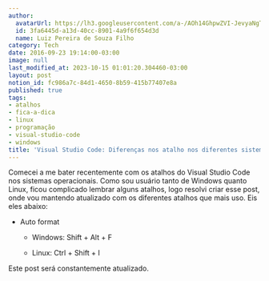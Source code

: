 ```yaml
---
author:
  avatarUrl: https://lh3.googleusercontent.com/a-/AOh14GhpwZVI-JevyaNgTdlrOT6YN20cI6V9Kxtq38Ij8AQ=s100
  id: 3fa6445d-a13d-40cc-8901-4a9f6f654d3d
  name: Luiz Pereira de Souza Filho
category: Tech
date: 2016-09-23 19:14:00-03:00
image: null
last_modified_at: 2023-10-15 01:01:20.304460-03:00
layout: post
notion_id: fc986a7c-84d1-4650-8b59-415b77407e8a
published: true
tags:
- atalhos
- fica-a-dica
- linux
- programação
- visual-studio-code
- windows
title: 'Visual Studio Code: Diferenças nos atalho nos diferentes sistemas operacionais'
---
```


Comecei a me bater recentemente com os atalhos do Visual Studio Code nos sistemas operacionais. Como sou usuário tanto de Windows quanto Linux, ficou complicado lembrar alguns atalhos, logo resolvi criar esse post, onde vou mantendo atualizado com os diferentes atalhos que mais uso. Eis eles abaixo:

* Auto format

  * Windows: Shift + Alt + F

  * Linux: Ctrl + Shift + I

Este post será constantemente atualizado.
